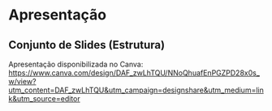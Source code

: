 # Apresentação

## Conjunto de Slides (Estrutura)

Apresentação disponibilizada no Canva:
https://www.canva.com/design/DAF_zwLhTQU/NNoQhuafEnPGZPD28x0s_w/view?utm_content=DAF_zwLhTQU&utm_campaign=designshare&utm_medium=link&utm_source=editor
